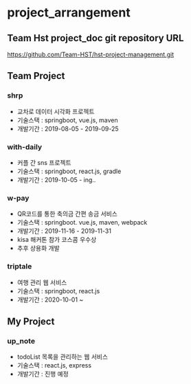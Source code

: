# project_arrangement

## Team Hst project_doc git repository URL   
https://github.com/Team-HST/hst-project-management.git

## Team Project
### shrp
- 교차로 데이터 시각화 프로젝트
- 기술스택 : springboot, vue.js, maven
- 개발기간 : 2019-08-05 - 2019-09-25
  
### with-daily
- 커플 간 sns 프로젝트
- 기술스택 : springboot, react.js, gradle
- 개발기간 : 2019-10-05 - ing..

### w-pay
- QR코드를 통한 축의금 간편 송금 서비스
- 기술스택 : springboot. vue.js, maven, webpack
- 개발기간 : 2019-11-16 - 2019-11-31
- kisa 해커톤 참가 코스콤 우수상
- 추후 상용화 개발

### triptale
- 여행 관리 웹 서비스
- 기술스택 : springboot, react.js
- 개발기간 : 2020-10-01 ~ 

## My Project

### up_note
- todoList 목록을 관리하는 웹 서비스
- 기술스택 : react.js, express
- 개발기간 : 진행 예정
